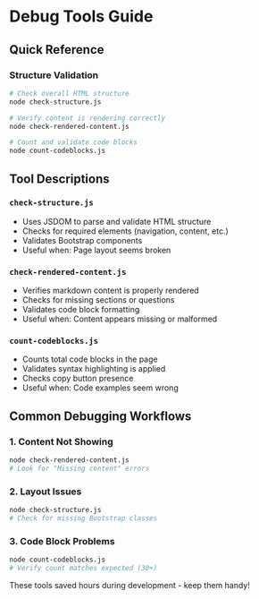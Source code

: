 # Debug Tools Guide

## Quick Reference

### Structure Validation
```bash
# Check overall HTML structure
node check-structure.js

# Verify content is rendering correctly
node check-rendered-content.js

# Count and validate code blocks
node count-codeblocks.js
```

## Tool Descriptions

### `check-structure.js`
- Uses JSDOM to parse and validate HTML structure
- Checks for required elements (navigation, content, etc.)
- Validates Bootstrap components
- Useful when: Page layout seems broken

### `check-rendered-content.js`
- Verifies markdown content is properly rendered
- Checks for missing sections or questions
- Validates code block formatting
- Useful when: Content appears missing or malformed

### `count-codeblocks.js`
- Counts total code blocks in the page
- Validates syntax highlighting is applied
- Checks copy button presence
- Useful when: Code examples seem wrong

## Common Debugging Workflows

### 1. Content Not Showing
```bash
node check-rendered-content.js
# Look for "Missing content" errors
```

### 2. Layout Issues
```bash
node check-structure.js
# Check for missing Bootstrap classes
```

### 3. Code Block Problems
```bash
node count-codeblocks.js
# Verify count matches expected (30+)
```

These tools saved hours during development - keep them handy!